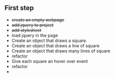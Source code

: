 ## First step
  * ~~create an empty webpage~~
  * ~~add jquery to project~~
  * ~~add stylesheet~~
  * load jquery in the page
  * Create an object that draws a square.
  * Create an object that draws a line of square
  * Create an object that draws many lines of square
  * refactor
  * Give each square an hover over event
  * refactor
  *
